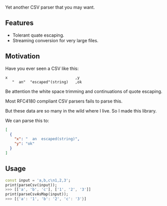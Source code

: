 <!--
This README describes the package. If you publish this package to pub.dev,
this README's contents appear on the landing page for your package.

For information about how to write a good package README, see the guide for
[writing package pages](https://dart.dev/guides/libraries/writing-package-pages).

For general information about developing packages, see the Dart guide for
[creating packages](https://dart.dev/guides/libraries/create-library-packages)
and the Flutter guide for
[developing packages and plugins](https://flutter.dev/developing-packages).
-->

Yet another CSV parser that you may want.

## Features

- Tolerant quate escaping.
- Streaming conversion for very large files.

## Motivation

Have you ever seen a CSV like this:

```csv
x                              ,y
   "  an"  "escaped"(string)   ,ok
```

Be attention the white space trimming and continuations of quote escaping.

Most RFC4180 compliant CSV parsers fails to parse this.

But these data are so many in the wild where I live.
So I made this library.

We can parse this to:

```json
[
  {
    "x": "  an  escaped(string)",
    "y": "ok"
  }
]
```

## Usage

```dart
const input = 'a,b,c\n1,2,3';
print(parseCsv(input));
>>> [['a', 'b', 'c'], ['1', '2', '3']]
print(parseCsvAsMap(input));
>>> [{'a': '1', 'b': '2', 'c': '3'}]
```
